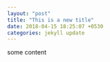```yaml
---
layout: "post"
title: "This is a new title"
date: 2018-04-15 18:25:07 +0530
categories: jekyll update   
---
```

some content
